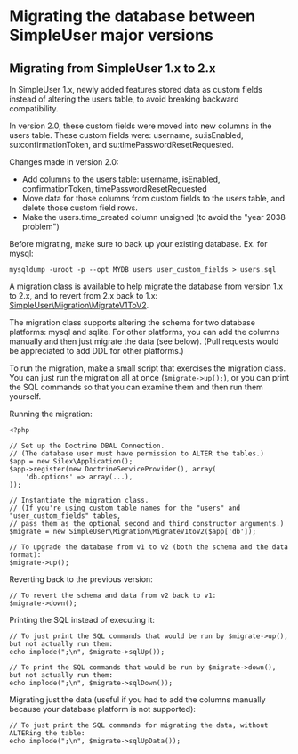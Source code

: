 Migrating the database between SimpleUser major versions
========================================================

## Migrating from SimpleUser 1.x to 2.x

In SimpleUser 1.x, newly added features stored data as custom fields instead of altering the users table,
to avoid breaking backward compatibility.

In version 2.0, these custom fields were moved into new columns in the users table.
These custom fields were: username, su:isEnabled, su:confirmationToken, and su:timePasswordResetRequested.

Changes made in version 2.0:
- Add columns to the users table: username, isEnabled, confirmationToken, timePasswordResetRequested
- Move data for those columns from custom fields to the users table, and delete those custom field rows.
- Make the users.time_created column unsigned (to avoid the "year 2038 problem")

Before migrating, make sure to back up your existing database. Ex. for mysql:

    mysqldump -uroot -p --opt MYDB users user_custom_fields > users.sql

A migration class is available to help migrate the database from version 1.x to 2.x,
and to revert from 2.x back to 1.x: [SimpleUser\Migration\MigrateV1ToV2](src/SimpleUser/Migration/MigrateV1ToV2.php).

The migration class supports altering the schema for two database platforms: mysql and sqlite.
For other platforms, you can add the columns manually and then just migrate the data (see below).
(Pull requests would be appreciated to add DDL for other platforms.)

To run the migration, make a small script that exercises the migration class.
You can just run the migration all at once (<code>$migrate->up();</code>),
or you can print the SQL commands so that you can examine them and then run them yourself.

Running the migration:

    <?php

    // Set up the Doctrine DBAL Connection.
    // (The database user must have permission to ALTER the tables.)
    $app = new Silex\Application();
    $app->register(new DoctrineServiceProvider(), array(
        'db.options' => array(...),
    ));

    // Instantiate the migration class.
    // (If you're using custom table names for the "users" and "user_custom_fields" tables,
    // pass them as the optional second and third constructor arguments.)
    $migrate = new SimpleUser\Migration\MigrateV1toV2($app['db']);

    // To upgrade the database from v1 to v2 (both the schema and the data format):
    $migrate->up();

Reverting back to the previous version:

    // To revert the schema and data from v2 back to v1:
    $migrate->down();

Printing the SQL instead of executing it:

    // To just print the SQL commands that would be run by $migrate->up(), but not actually run them:
    echo implode(";\n", $migrate->sqlUp());

    // To print the SQL commands that would be run by $migrate->down(), but not actually run them:
    echo implode(";\n", $migrate->sqlDown());

Migrating just the data (useful if you had to add the columns manually because your database platform is not supported):

    // To just print the SQL commands for migrating the data, without ALTERing the table:
    echo implode(";\n", $migrate->sqlUpData());


